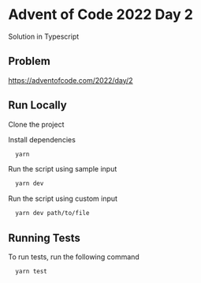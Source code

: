 # Advent of Code 2022 Day 2

Solution in Typescript

## Problem

https://adventofcode.com/2022/day/2

## Run Locally

Clone the project

Install dependencies

```bash
  yarn
```

Run the script using sample input

```bash
  yarn dev
```

Run the script using custom input

```bash
  yarn dev path/to/file
```

## Running Tests

To run tests, run the following command

```bash
  yarn test
```
